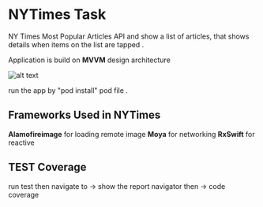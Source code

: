# NYTimes Task

NY Times Most Popular Articles API and show a list of articles, that shows details when items on the list are tapped . 

Application is build on **MVVM** design architecture 

![alt text](https://www.dotnetcurry.com/images/xamarin/mvvm/mvvm-schema.png)


run the app by "pod install" pod file . 
 
## Frameworks Used in NYTimes

**Alamofireimage**  for loading remote image
**Moya** for networking
**RxSwift**  for reactive

## TEST Coverage

run test then navigate to -> show the report navigator then -> code coverage

